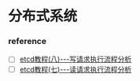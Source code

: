 # 分布式系统
### reference
- [ ] [etcd教程(八)---写请求执行流程分析](https://www.lixueduan.com/post/etcd/08-write-process/)
- [ ] [etcd教程(七)---读请求执行流程分析](https://www.lixueduan.com/post/etcd/07-read-process/)